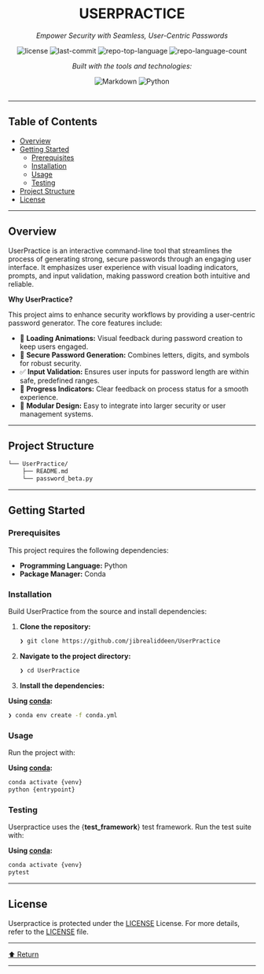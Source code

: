 <div id="top">

<!-- HEADER STYLE: CLASSIC -->
<div align="center">


# USERPRACTICE

<em>Empower Security with Seamless, User-Centric Passwords</em>

<!-- BADGES -->
<img src="https://img.shields.io/github/license/jibrealiddeen/UserPractice?style=flat&logo=opensourceinitiative&logoColor=white&color=0080ff" alt="license">
<img src="https://img.shields.io/github/last-commit/jibrealiddeen/UserPractice?style=flat&logo=git&logoColor=white&color=0080ff" alt="last-commit">
<img src="https://img.shields.io/github/languages/top/jibrealiddeen/UserPractice?style=flat&color=0080ff" alt="repo-top-language">
<img src="https://img.shields.io/github/languages/count/jibrealiddeen/UserPractice?style=flat&color=0080ff" alt="repo-language-count">

<em>Built with the tools and technologies:</em>

<img src="https://img.shields.io/badge/Markdown-000000.svg?style=flat&logo=Markdown&logoColor=white" alt="Markdown">
<img src="https://img.shields.io/badge/Python-3776AB.svg?style=flat&logo=Python&logoColor=white" alt="Python">

</div>
<br>

---

## Table of Contents

- [Overview](#overview)
- [Getting Started](#getting-started)
    - [Prerequisites](#prerequisites)
    - [Installation](#installation)
    - [Usage](#usage)
    - [Testing](#testing)
- [Project Structure](#project-structure)
- [License](#license)

---

## Overview

UserPractice is an interactive command-line tool that streamlines the process of generating strong, secure passwords through an engaging user interface. It emphasizes user experience with visual loading indicators, prompts, and input validation, making password creation both intuitive and reliable.

**Why UserPractice?**

This project aims to enhance security workflows by providing a user-centric password generator. The core features include:

- 🎨 **Loading Animations:** Visual feedback during password creation to keep users engaged.
- 🔐 **Secure Password Generation:** Combines letters, digits, and symbols for robust security.
- ✅ **Input Validation:** Ensures user inputs for password length are within safe, predefined ranges.
- 🚀 **Progress Indicators:** Clear feedback on process status for a smooth experience.
- 🧩 **Modular Design:** Easy to integrate into larger security or user management systems.

---

## Project Structure

```sh
└── UserPractice/
    ├── README.md
    └── password_beta.py
```

---

## Getting Started

### Prerequisites

This project requires the following dependencies:

- **Programming Language:** Python
- **Package Manager:** Conda

### Installation

Build UserPractice from the source and install dependencies:

1. **Clone the repository:**

    ```sh
    ❯ git clone https://github.com/jibrealiddeen/UserPractice
    ```

2. **Navigate to the project directory:**

    ```sh
    ❯ cd UserPractice
    ```

3. **Install the dependencies:**

**Using [conda](https://docs.conda.io/):**

```sh
❯ conda env create -f conda.yml
```

### Usage

Run the project with:

**Using [conda](https://docs.conda.io/):**

```sh
conda activate {venv}
python {entrypoint}
```

### Testing

Userpractice uses the {__test_framework__} test framework. Run the test suite with:

**Using [conda](https://docs.conda.io/):**

```sh
conda activate {venv}
pytest
```

---

## License

Userpractice is protected under the [LICENSE](https://choosealicense.com/licenses) License. For more details, refer to the [LICENSE](https://choosealicense.com/licenses/) file.

---

<div align="left"><a href="#top">⬆ Return</a></div>

---
